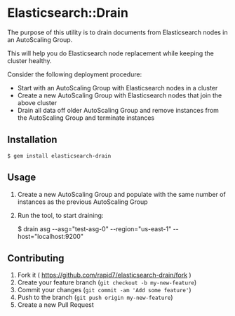 # Elasticsearch::Drain

The purpose of this utility is to drain documents from Elasticsearch nodes in an AutoScaling Group.

This will help you do Elasticsearch node replacement while keeping the cluster healthy.

Consider the following deployment procedure:
 * Start with an AutoScaling Group with Elasticsearch nodes in a cluster
 * Create a new AutoScaling Group with Elasticsearch nodes that join the above cluster
 * Drain all data off older AutoScaling Group and remove instances from the AutoScaling Group and terminate instances

## Installation

    $ gem install elasticsearch-drain

## Usage

1. Create a new AutoScaling Group and populate with the same number of instances as the previous AutoScaling Group
2. Run the tool, to start draining:


    $ drain asg --asg="test-asg-0" --region="us-east-1" --host="localhost:9200"

## Contributing

1. Fork it ( https://github.com/rapid7/elasticsearch-drain/fork )
2. Create your feature branch (`git checkout -b my-new-feature`)
3. Commit your changes (`git commit -am 'Add some feature'`)
4. Push to the branch (`git push origin my-new-feature`)
5. Create a new Pull Request
